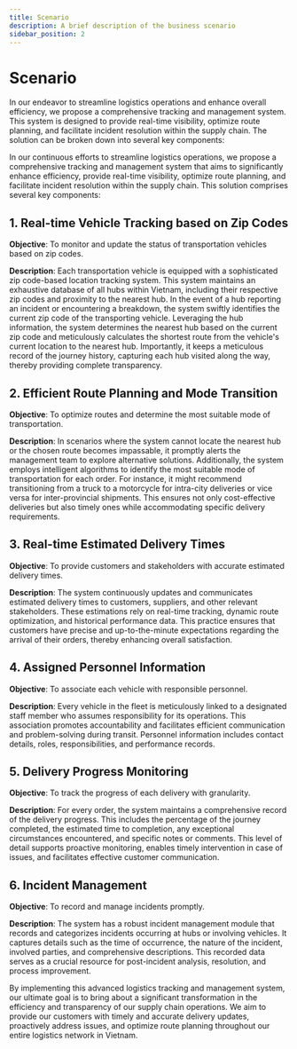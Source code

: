 ```yaml
---
title: Scenario
description: A brief description of the business scenario
sidebar_position: 2
---
```


# Scenario

In our endeavor to streamline logistics operations and enhance overall efficiency, we propose a comprehensive tracking and management system. This system is designed to provide real-time visibility, optimize route planning, and facilitate incident resolution within the supply chain. The solution can be broken down into several key components:

In our continuous efforts to streamline logistics operations, we propose a comprehensive tracking and management system that aims to significantly enhance efficiency, provide real-time visibility, optimize route planning, and facilitate incident resolution within the supply chain. This solution comprises several key components:

## 1. Real-time Vehicle Tracking based on Zip Codes

**Objective**: To monitor and update the status of transportation vehicles based on zip codes.

**Description**: Each transportation vehicle is equipped with a sophisticated zip code-based location tracking system. This system maintains an exhaustive database of all hubs within Vietnam, including their respective zip codes and proximity to the nearest hub. In the event of a hub reporting an incident or encountering a breakdown, the system swiftly identifies the current zip code of the transporting vehicle. Leveraging the hub information, the system determines the nearest hub based on the current zip code and meticulously calculates the shortest route from the vehicle's current location to the nearest hub. Importantly, it keeps a meticulous record of the journey history, capturing each hub visited along the way, thereby providing complete transparency.

## 2. Efficient Route Planning and Mode Transition

**Objective**: To optimize routes and determine the most suitable mode of transportation.

**Description**: In scenarios where the system cannot locate the nearest hub or the chosen route becomes impassable, it promptly alerts the management team to explore alternative solutions. Additionally, the system employs intelligent algorithms to identify the most suitable mode of transportation for each order. For instance, it might recommend transitioning from a truck to a motorcycle for intra-city deliveries or vice versa for inter-provincial shipments. This ensures not only cost-effective deliveries but also timely ones while accommodating specific delivery requirements.

## 3. Real-time Estimated Delivery Times

**Objective**: To provide customers and stakeholders with accurate estimated delivery times.

**Description**: The system continuously updates and communicates estimated delivery times to customers, suppliers, and other relevant stakeholders. These estimations rely on real-time tracking, dynamic route optimization, and historical performance data. This practice ensures that customers have precise and up-to-the-minute expectations regarding the arrival of their orders, thereby enhancing overall satisfaction.

## 4. Assigned Personnel Information

**Objective**: To associate each vehicle with responsible personnel.

**Description**: Every vehicle in the fleet is meticulously linked to a designated staff member who assumes responsibility for its operations. This association promotes accountability and facilitates efficient communication and problem-solving during transit. Personnel information includes contact details, roles, responsibilities, and performance records.

## 5. Delivery Progress Monitoring

**Objective**: To track the progress of each delivery with granularity.

**Description**: For every order, the system maintains a comprehensive record of the delivery progress. This includes the percentage of the journey completed, the estimated time to completion, any exceptional circumstances encountered, and specific notes or comments. This level of detail supports proactive monitoring, enables timely intervention in case of issues, and facilitates effective customer communication.

## 6. Incident Management

**Objective**: To record and manage incidents promptly.

**Description**: The system has a robust incident management module that records and categorizes incidents occurring at hubs or involving vehicles. It captures details such as the time of occurrence, the nature of the incident, involved parties, and comprehensive descriptions. This recorded data serves as a crucial resource for post-incident analysis, resolution, and process improvement.

By implementing this advanced logistics tracking and management system, our ultimate goal is to bring about a significant transformation in the efficiency and transparency of our supply chain operations. We aim to provide our customers with timely and accurate delivery updates, proactively address issues, and optimize route planning throughout our entire logistics network in Vietnam.
